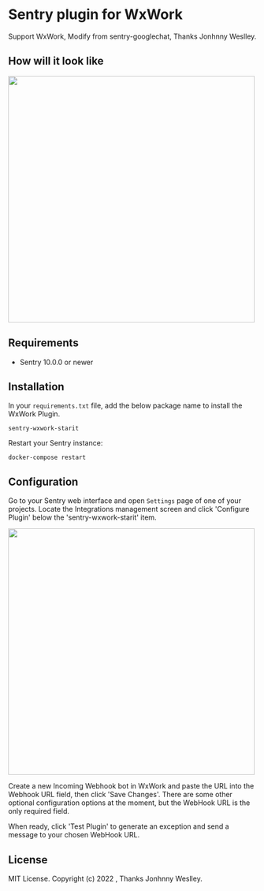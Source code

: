 # Sentry plugin for WxWork

Support WxWork, Modify from sentry-googlechat, Thanks Jonhnny Weslley.


## How will it look like

<img src="https://raw.githubusercontent.com/jweslley/sentry-googlechat/master/notification.png" width="500">


## Requirements

* Sentry 10.0.0 or newer


## Installation

In your `requirements.txt` file, add the below package name to install the WxWork Plugin.

```
sentry-wxwork-starit
```

Restart your Sentry instance: 

```
docker-compose restart
```

## Configuration

Go to your Sentry web interface and open ``Settings`` page of one of your projects. Locate the Integrations management screen and click 'Configure Plugin' below the 'sentry-wxwork-starit' item.

<img src="https://raw.githubusercontent.com/jweslley/sentry-googlechat/master/configuration.png" width="500">

Create a new Incoming Webhook bot in WxWork and paste the URL into the Webhook URL field, then click 'Save Changes'.
There are some other optional configuration options at the moment, but the WebHook URL is the only required field.

When ready, click 'Test Plugin' to generate an exception and send a message to your chosen WebHook URL.



## License

MIT License. Copyright (c) 2022 , Thanks Jonhnny Weslley.
